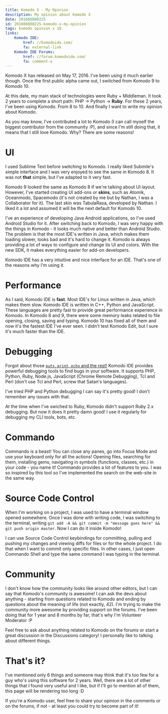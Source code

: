 ```yaml
---
title: Komodo X - My Opinion
description: My opinion about Komodo X
date: 201606080225
id: 201606080225-komodo-x-my-opinion
tags: komodo opinion x 10
links:
    Komodo IDE:
        href: //komodoide.com/
        fa: external-link
    Komodo IDE Forums:
        href: //forum.komodoide.com/
        fa: comment-o
---
```


Komodo X has released on May 17, 2016. I've been using it much earlier though.
Once the first public alpha came out, I switched from Komodo 9 to Komodo 10.

At this date, my main stack of technologies were Ruby + Middleman.
It took 2 years to complete a short path: PHP → Python → **Ruby**.
For these 2 years, I've been using Komodo. From 8 to 10. And finally I want
to write my opinion about Komodo.

As you may know, I've contributed a lot to Komodo (I can call myself the
biggest contributor from the community :P), and since I'm still doing that,
it means that I still love Komodo. Why? There are some reasons!

# UI

I used Sublime Text before switching to Komodo. I really liked Submile's
simple interface and I was very enjoyed to see the same in Komodo 8. It was
not **that** simple, but I've adapted to it very fast.

Komodo 9 looked the same as Komodo 8 if we're talking about UI layout.
However, I've started creating UI add-ons or **skins**, such as Atomik,
Oceanmodo, Spacemodo (it's not created by me but by Nathan, I was a
Collaborator for it). The last skin was TabulaRasa, developed by Nathan.
I liked it a lot and assumed it will be the next default for Komodo 10.

I've an experience of developing Java Android applications, so I've used Android
Studio for it. After switching back to Komodo, I was very happy with the things
in Komodo - it looks much native and better than Android Studio. The problem is
that the most IDE's written in Java, which makes them loading slower, looks
bad and it's hard to change it. Komodo is always providing a lot of ways
to configure and change its UI and colors. With the new SDK, it makes everything
easier for add-on developers.

Komodo IDE has a very intuitive and nice interface for an IDE.
That's one of the reasons why I'm using it.

# Performance

As I said, Komodo IDE is **fast**. Most IDE's for Linux written in Java,
which makes them slow. Komodo IDE is written in C++, Python and JavaScript.
These languages are pretty fast to provide great performance experience in
Komodo. In Komodo 8 and 9, there were some memory leaks related to file opening,
closing, saving and typing. Komodo 10 has fixed all of them and now it's
the fastest IDE I've ever seen. I didn't test Komodo Edit, but I sure it's
much faster than the IDE.

# Debugging

Forgot about those [`puts`, `print`, `echo` and the rest!][1] Komodo IDE
provides powerful debugging tools to find bugs in your software. It supports
PHP, Python, Ruby, Node.js, JavaScript (Chrome Remote Debugging), Tcl and Perl
(don't use Tcl and Perl, screw that Satan's languages).

I've tried PHP and Python debugging I can say it's pretty good! I don't
remember any issues with that.

At the time when I've swiched to Ruby, Komodo didn't support Ruby 2.x
debugging. But now it does it pretty damn good! I use it regularly for
debugging my CLI tools, bots, etc.

# Commando

Commando is a beast! You can close any panes, go into Focus Mode and use your
keyboard only for all the actions! Opening files, searching for them,
installing gems, navigating in symbols (functions, classes, etc.) in your
code - you name it! Commando provides a lot of features to you. I was so
inspired by this tool so I've implemented the search on the web-site in the
same way.

# Source Code Control

When I'm working on a project, I was used to have a terminal window opened
somewhere. Once I was done with writing code, I was switching to the terminal,
writing `git add -A && git commit -m "message goes here" && git push origin
master`. Now I can do it inside Komodo!

I can use Source Code Control keybindings for committing, pulling and pushing
my changes and viewing diffs for files or for the whole project. I do that
when I want to commit only specific files. In other cases, I just open
Commando Shell and type the same command I was typing in the terminal.

# Community

I don't know how the community looks like around other editors, but I can say
that Komodo's community is awesome! I can ask the devs about anything - starting
from questions related to Komodo and ending by questions about the meaning of
life (not exactly, 42). I'm trying to make the community more awesome by
providing support on the forums. I've been doing that for 1 year and 8 months
by far, that's why I'm Volunteer Moderator :P

Feel free to ask about anything related to Komodo on the forums or start a
great discussion in the Discussions category! I personally like to talking
about different things.

# That's it?

I've mentioned only 6 things and someone may think that it's too few for a guy
who's using this software for 2 years. Well, there are a lot of other things
that I found very useful and I like, but if I'll go to mention all of them,
this page will be rendering too long :D

If you're a Komodo user, feel free to share your opinion in the comments
or on the forums, if not - at least you could try to become part of it!

[1]: http://komodoide.com/blog/5-reasons-to-use-an-ide-instead-of-an-editor/